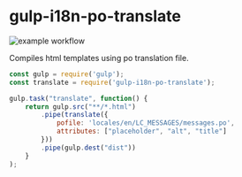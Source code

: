 # gulp-i18n-po-translate

![example workflow](https://github.com/chuckyblack/gulp-i18n-po-translate/actions/workflows/test.yml/badge.svg)

Compiles html templates using po translation file.

```js
const gulp = require('gulp');
const translate = require('gulp-i18n-po-translate');

gulp.task("translate", function() {
	return gulp.src("**/*.html")
		.pipe(translate({
			pofile: 'locales/en/LC_MESSAGES/messages.po',
			attributes: ["placeholder", "alt", "title"]
		}))
		.pipe(gulp.dest("dist"))
	}
);
```
